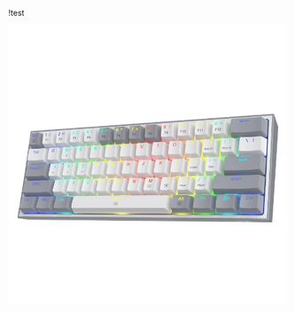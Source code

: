 !test

![images alt](https://github.com/MONCHRISTIANM/MONCHRISTIANM.GITHUB.IO/blob/6a6bd623e38cfff520297effff77fed4cd22ce1e/redragon.html.webp)
